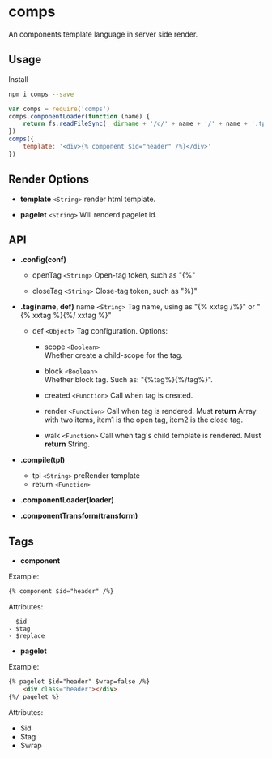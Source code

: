 # comps
An components template language in server side render.

## Usage

Install
```bash
npm i comps --save
```

```js
var comps = require('comps')
comps.componentLoader(function (name) {
    return fs.readFileSync(__dirname + '/c/' + name + '/' + name + '.tpl')
})
comps({
    template: '<div>{% component $id="header" /%}</div>'
})
```

## Render Options

- **template** `<String>`
    render html template.

- **pagelet** `<String>`
    Will renderd pagelet id.

## API

- **.config(conf)**
    * openTag `<String>` 
        Open-tag token, such as "{%"

    * closeTag `<String>` 
        Close-tag token, such as "%}"

- **.tag(name, def)**
    name `<String>`
        Tag name, using as "{% xxtag /%}" or "{% xxtag %}{%/ xxtag %}"

    * def `<Object>`
        Tag configuration. Options:

        - scope   `<Boolean>`  
            Whether create a child-scope for the tag.

        - block   `<Boolean>`  
            Whether block tag. Such as: "{%tag%}{%/tag%}".

        - created `<Function>` 
            Call when tag is created.

        - render  `<Function>` 
            Call when tag is rendered. Must **return** Array with two items, item1 is the open tag, item2 is the close tag. 

        - walk    `<Function>` 
            Call when tag's child template is rendered. Must **return** String.

- **.compile(tpl)**
    * tpl `<String>`
        preRender template
    * return `<Function>`

- **.componentLoader(loader)**

- **.componentTransform(transform)**

## Tags

- **component**

Example:
```html
{% component $id="header" /%}
```

Attributes:

    - $id
    - $tag
    - $replace

- **pagelet**

Example:
```html
{% pagelet $id="header" $wrap=false /%}
    <div class="header"></div>
{%/ pagelet %}
```

Attributes:

- $id
- $tag
- $wrap